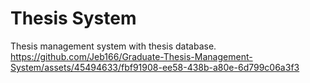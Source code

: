 # Thesis System
Thesis management system with thesis database.
https://github.com/Jeb166/Graduate-Thesis-Management-System/assets/45494633/fbf91908-ee58-438b-a80e-6d799c06a3f3

